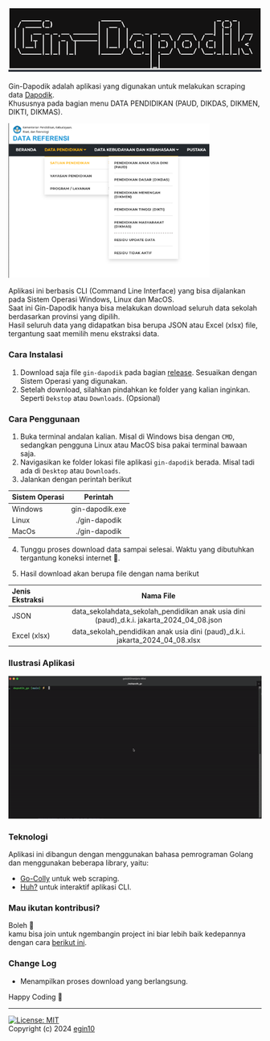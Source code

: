 <div align="center" style="margin-bottom:20px; border-bottom: 4px solid #31353d;"> <img src="./doc_images/gin-dapodik.png" width="500"/> </div>

Gin-Dapodik adalah aplikasi yang digunakan untuk melakukan scraping data [Dapodik](https://referensi.data.kemdikbud.go.id/).\
Khususnya pada bagian menu DATA PENDIDIKAN (PAUD, DIKDAS, DIKMEN, DIKTI, DIKMAS).

[<img src="./doc_images/web-1.png" width="400"/>](web1)

Aplikasi ini berbasis CLI (Command Line Interface) yang bisa dijalankan pada Sistem Operasi Windows, Linux dan MacOS.\
Saat ini Gin-Dapodik hanya bisa melakukan download seluruh data sekolah berdasarkan provinsi yang dipilih.\
Hasil seluruh data yang didapatkan bisa berupa JSON atau Excel (xlsx) file, tergantung saat memilih menu ekstraksi data.

### Cara Instalasi

1. Download saja file `gin-dapodik` pada bagian [release](https://github.com/egin10/dapodik_go/releases).
   Sesuaikan dengan Sistem Operasi yang digunakan.
2. Setelah download, silahkan pindahkan ke folder yang kalian inginkan. Seperti `Dekstop` atau `Downloads`. (Opsional)

### Cara Penggunaan

1. Buka terminal andalan kalian. Misal di Windows bisa dengan `CMD`, sedangkan pengguna Linux atau MacOS bisa pakai terminal bawaan saja.
2. Navigasikan ke folder lokasi file aplikasi `gin-dapodik` berada. Misal tadi ada di `Desktop` atau `Downloads`.
3. Jalankan dengan perintah berikut
<center>

| Sistem Operasi |    Perintah     |
| :------------- | :-------------: |
| Windows        | gin-dapodik.exe |
| Linux          |  ./gin-dapodik  |
| MacOs          |  ./gin-dapodik  |

</center>

4. Tunggu proses download data sampai selesai. Waktu yang dibutuhkan tergantung koneksi internet 🚀.

5. Hasil download akan berupa file dengan nama berikut
<center>

| Jenis Ekstraksi |                                         Nama File                                         |
| :-------------- | :---------------------------------------------------------------------------------------: |
| JSON            | data_sekolahdata_sekolah_pendidikan anak usia dini (paud)\_d.k.i. jakarta_2024_04_08.json |
| Excel (xlsx)    |       data_sekolah_pendidikan anak usia dini (paud)\_d.k.i. jakarta_2024_04_08.xlsx       |

</center>

### Ilustrasi Aplikasi

[<img src="./doc_images/ilustrasi.gif" width="600"/>](ilustrasi)

### Teknologi

Aplikasi ini dibangun dengan menggunakan bahasa pemrograman Golang dan menggunakan beberapa library, yaitu:

- [Go-Colly](https://go-colly.org/) untuk web scraping.
- [Huh?](https://github.com/charmbracelet/huh) untuk interaktif aplikasi CLI.

### Mau ikutan kontribusi?

Boleh 🗿\
kamu bisa join untuk ngembangin project ini biar lebih baik kedepannya dengan cara [berikut ini](https://github.com/endymuhardin/belajarGit/blob/master/cara-berkontribusi-opensources-github.md).

### Change Log
- Menampilkan proses download yang berlangsung.

Happy Coding 🚀

---

[![License: MIT](https://img.shields.io/badge/License-MIT-yellow.svg)](https://opensource.org/licenses/MIT)\
Copyright (c) 2024 [egin10](https://github.com/egin10)
